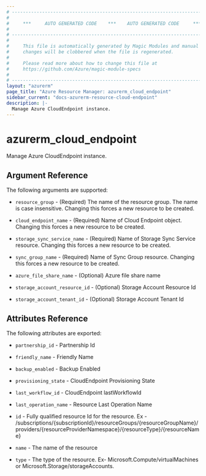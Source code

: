 ```yaml
---
# ----------------------------------------------------------------------------
#
#     ***     AUTO GENERATED CODE    ***    AUTO GENERATED CODE     ***
#
# ----------------------------------------------------------------------------
#
#     This file is automatically generated by Magic Modules and manual
#     changes will be clobbered when the file is regenerated.
#
#     Please read more about how to change this file at
#     https://github.com/Azure/magic-module-specs
#
# ----------------------------------------------------------------------------
layout: "azurerm"
page_title: "Azure Resource Manager: azurerm_cloud_endpoint"
sidebar_current: "docs-azurerm-resource-cloud-endpoint"
description: |-
  Manage Azure CloudEndpoint instance.
---
```


# azurerm_cloud_endpoint

Manage Azure CloudEndpoint instance.


## Argument Reference

The following arguments are supported:

* `resource_group` - (Required) The name of the resource group. The name is case insensitive. Changing this forces a new resource to be created.

* `cloud_endpoint_name` - (Required) Name of Cloud Endpoint object. Changing this forces a new resource to be created.

* `storage_sync_service_name` - (Required) Name of Storage Sync Service resource. Changing this forces a new resource to be created.

* `sync_group_name` - (Required) Name of Sync Group resource. Changing this forces a new resource to be created.

* `azure_file_share_name` - (Optional) Azure file share name

* `storage_account_resource_id` - (Optional) Storage Account Resource Id

* `storage_account_tenant_id` - (Optional) Storage Account Tenant Id

## Attributes Reference

The following attributes are exported:

* `partnership_id` - Partnership Id

* `friendly_name` - Friendly Name

* `backup_enabled` - Backup Enabled

* `provisioning_state` - CloudEndpoint Provisioning State

* `last_workflow_id` - CloudEndpoint lastWorkflowId

* `last_operation_name` - Resource Last Operation Name

* `id` - Fully qualified resource Id for the resource. Ex - /subscriptions/{subscriptionId}/resourceGroups/{resourceGroupName}/providers/{resourceProviderNamespace}/{resourceType}/{resourceName}

* `name` - The name of the resource

* `type` - The type of the resource. Ex- Microsoft.Compute/virtualMachines or Microsoft.Storage/storageAccounts.
